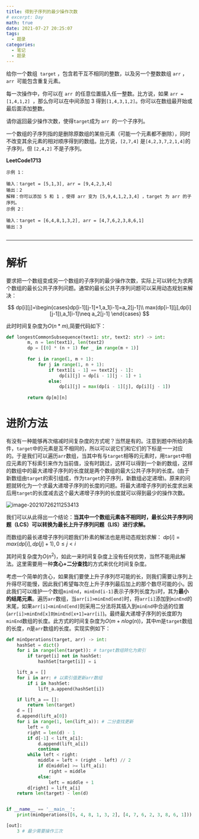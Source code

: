 ```yaml
---
title: 得到子序列的最少操作次数
# excerpt: Day
math: true
date: 2021-07-27 20:25:07
tags:
  -	题录
categories:
  -	笔记
  -	题录
---
```


给你一个数组` target` ，包含若干互不相同的整数，以及另一个整数数组 `arr` ，`arr `可能包含重复元素。

每一次操作中，你可以在 `arr `的任意位置插入任一整数。比方说，如果 `arr = [1,4,1,2] `，那么你可以在中间添加 3 得到` [1,4,3,1,2] `。你可以在数组最开始或最后面添加整数。

请你返回最少操作次数，使得` target `成为 `arr `的一个子序列。

<!-- more -->

一个数组的子序列指的是删除原数组的某些元素（可能一个元素都不删除），同时不改变其余元素的相对顺序得到的数组。比方说，`[2,7,4]` 是` [4,2,3,7,2,1,4] `的子序列，但 `[2,4,2]` 不是子序列。

**LeetCode1713**

```
示例 1：

输入：target = [5,1,3], arr = [9,4,2,3,4]
输出：2
解释：你可以添加 5 和 1 ，使得 arr 变为 [5,9,4,1,2,3,4] ，target 为 arr 的子序列。
示例 2：

输入：target = [6,4,8,1,3,2], arr = [4,7,6,2,3,8,6,1]
输出：3


```



***



# 解析

要求把一个数组变成另一个数组的子序列的最少操作次数，实际上可以转化为求两个数组的最长公共子序列问题。通常的最长公共子序列问题可以采用动态规划来解决：

$$
dp[i][j]=\begin{cases}dp[i-1][j-1]+1,a_1[i-1]=a_2[j-1]\\ max(dp[i-1][j],dp[i][j-1]),a_1[i-1]\neq a_2[j-1] \end{cases}
$$

此时时间复杂度为$O(n*m)$​​ ,简要代码如下：

```python
def longestCommonSubsequence(text1: str, text2: str) -> int:
        m, n = len(text1), len(text2)
        dp = [[0] * (n + 1) for _ in range(m + 1)]
        
        for i in range(1, m + 1):
            for j in range(1, n + 1):
                if text1[i - 1] == text2[j - 1]:
                    dp[i][j] = dp[i - 1][j - 1] + 1
                else:
                    dp[i][j] = max(dp[i - 1][j], dp[i][j - 1])
        
        return dp[m][n]

```

# 进阶方法

有没有一种能够再次缩减时间复杂度的方式呢？当然是有的。注意到题中所给的条件，`target`中的元素是互不相同的，所以可以说它们和它们的下标是一一对应的。于是我们可以遍历`arr`数组，当其中有与`target`相等的元素时，用`target`中相应元素的下标索引来作为当前值，没有时跳过，这样可以得到一个新的数组，这样的数组中的最大递增子序列的长度就是两个数组的最大公共子序列的长度。(由于新数组由`target`的索引组成，作为`target`的子序列，新数组必定递增)。原来的问题就转化为一个求最大递增子序列的长度的问题。将最大递增子序列的长度求出来后用`target`的长度减去这个最大递增子序列的长度就可以得到最少的操作次数。

![image-20210726211253413](https://gitee.com/xiubenwu/xiubenwu-images/raw/master/img/20210726LSC2LIS.png)

我们可以从此得出一个结论：**当其中一个数组元素各不相同时，最长公共子序列问题（LCS）可以转换为最长上升子序列问题（LIS）进行求解。**

而数组的最长递增子序列问题我们朴素的解法也是用动态规划求解：
$dp[i] = max(dp[i], dp[j] + 1),0≤j<i$

其时间复杂度为$O(n^2)$，如此一来时间复杂度上没有任何优势，当然不能用此解法。这里需要用一种**贪心+二分查找**的方式来优化时间复杂度。

考虑一个简单的贪心，如果我们要使上升子序列尽可能的长，则我们需要让序列上升得尽可能慢，因此我们希望每次在上升子序列最后加上的那个数尽可能的小。因此我们可以维护一个数组`minEnd`，`minEnd[i-1]`表示子序列长度为`i`时，其为**最小的结尾元素**。遍历`arr`数组，当`arr[i]>minEnd[end]`时，将`arr[i]`添加到`minEnd`的末尾，如果`arr[i]<minEnd[end]`则采用二分法将其插入到`minEnd`中合适的位置(`arr[i]>minEnd[x]则minEnd[x+1]=arr[i]`)。最终最大递增子序列的长度即为`minEnd`数组的长度。此方式的时间复杂度为$O(m+nlog(n))$，其中$m$是`target`数组的长度，$n$​是`arr`数组的长度。实现实例如下：

```python
def minOperations(target, arr) -> int:
    hashSet = dict()
    for i in range(len(target)): # target数组转化为索引
        if target[i] not in hashSet:
            hashSet[target[i]] = i

    lift_a = []
    for i in arr: # 以索引值更新arr数组
        if i in hashSet:
            lift_a.append(hashSet[i])

    if lift_a == []:
        return len(target)
    d = []
    d.append(lift_a[0])
    for i in range(1, len(lift_a)): # 二分查找更新
        left = 0
        right = len(d) - 1
        if d[-1] < lift_a[i]:
            d.append(lift_a[i])
            continue
        while left < right:
            middle = left + (right - left) // 2
            if d[middle] >= lift_a[i]:
                right = middle
            else:
                left = middle + 1
        d[right] = lift_a[i]
    return len(target) - len(d)


if __name__ == '__main__':
    print(minOperations([6, 4, 8, 1, 3, 2], [4, 7, 6, 2, 3, 8, 6, 1]))

[out]:
    3 # 最少需要操作三次
```


